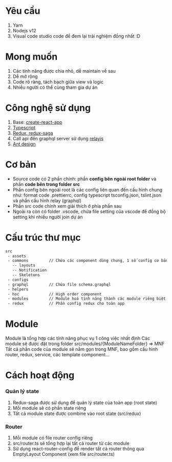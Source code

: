 # Yêu cầu

1.  Yarn
2.  Nodejs v12
3.  Visual code studio code để đem lại trải nghiệm đồng nhất :D

# Mong muốn

1. Các tính năng được chia nhỏ, dễ maintain về sau
2. Dễ mở rộng
3. Code rõ ràng, tách bạch giữa view và logic
4. Nhiều người có thể cùng tham gia dự án

# Công nghệ sử dụng

1.  Base: [create-react-app](https://reactjs.org/docs/create-a-new-react-app.html)
2.  [Typescript](https://www.typescriptlang.org/)
3.  [Redux, redux-saga](https://redux-saga.js.org/)
4.  Call api đến graphql server sử dụng [relayjs](https://relay.dev/)
5.  [Ant design](https://ant.design/)

# Cơ bản

- Source code có 2 phần chính: phần **config bên ngoài root folder** và phần **code bên trong folder src**
- Phần config bên ngoài root là các config liên quan đến cấu hình chung như: format code .prettierrc, config typescript tsconfig.json, tslint.json và phần cấu hình relay (graphql)
- Phần src code chính xem giải thích ở phía phần sau
- Ngoài ra còn có folder .vscode, chứa file setting của vscode để đồng bộ setting khi nhiều người join dự án

# Cấu trúc thư mục

```bash
src
 - assets
 - commons	       // Chứa các component dùng chung, 1 số config cơ bản
   -- layouts
   -- Notification
   -- Skeletons
 - configs
 - graphql         // Chứa file schema.graphql
 - helpers
 - hoc	           // High order component
 - modules	       // Module hoá tính năng thành các module riêng biệt
 - redux	       // Phần config redux cho toàn app
```

# Module

Module là tổng hợp các tính năng phục vụ 1 công việc nhất định
Các module sẽ được đặt trong folder src/modules/{ModuleNameFolder} => MNF
Tất cả phần code của module sẽ nằm gọn trong MNF, bao gồm cấu hình router, redux, service, các template component...

# Cách hoạt động

### Quản lý state

1.  Redux-saga được sử dụng để quản lý state của toàn app (root state)
2.  Mỗi module sẽ có phần state riêng
3.  Tất cả module state được combine vào root state (src/redux)

### Router

1. Mỗi module có file router config riêng
2. src/router.ts sẽ tổng hợp lại tất cả router từ các module
3. Sử dụng react-router-config để render tất cả router thông qua EmptyLayout Component (xem file src/router.ts)
